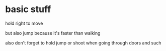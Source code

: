 # basic stuff

hold right to move

but also jump because it's faster than walking

also don't forget to hold jump or shoot when going through doors and such